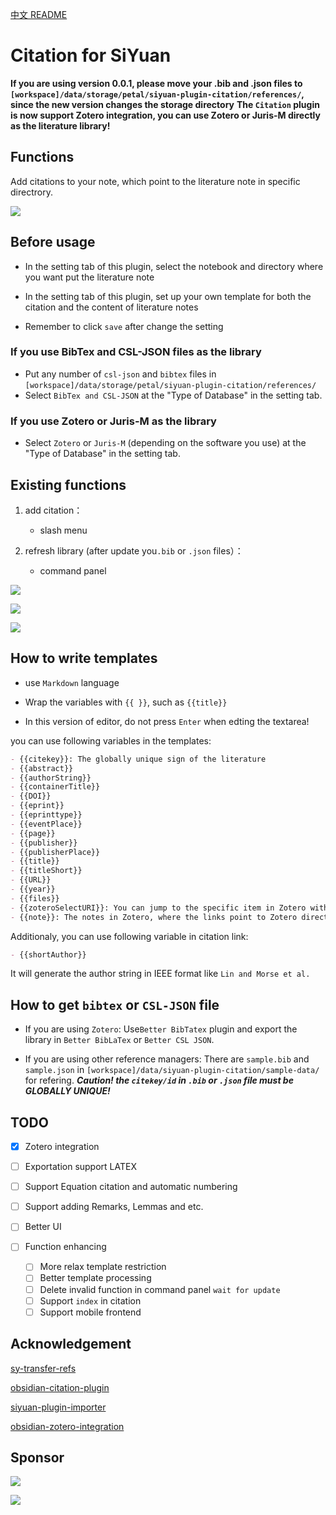 [中文 README](https://github.com/WingDr/siyuan-plugin-citation/blob/main/README_zh_CN.md)

# Citation for SiYuan

**If you are using version 0.0.1, please move your .bib and .json files to `[workspace]/data/storage/petal/siyuan-plugin-citation/references/`, since the new version changes the storage directory**
**The `Citation` plugin is now support Zotero integration, you can use Zotero or Juris-M directly as the literature library!**

## Functions

Add citations to your note, which point to the literature note in specific directrory.

![](./preview.png)

## Before usage

* In the setting tab of this plugin, select the notebook and directory where you want put the literature note

* In the setting tab of this plugin, set up your own template for both the citation and the content of literature notes

* Remember to click `save` after change the setting

### If you use BibTex and CSL-JSON files as the library

* Put any number of `csl-json` and `bibtex`  files in `[workspace]/data/storage/petal/siyuan-plugin-citation/references/`
* Select `BibTex and CSL-JSON` at the "Type of Database" in the setting tab.

### If you use Zotero or Juris-M as the library

* Select `Zotero` or `Juris-M` (depending on the software you use) at the "Type of Database" in the setting tab.

## Existing functions

1. add citation：
   
   * slash menu

2. refresh library (after update you`.bib` or `.json` files）：
   
   * command panel

![](./assets/protyleslash.png)

![](./assets/searchpanel.png)

![](./assets/zoteroIntegration.png)

## How to write templates

* use `Markdown` language

* Wrap the variables with `{{ }}`, such as `{{title}}`

* In this version of editor, do not press `Enter`  when edting the textarea!

you can use following variables in the templates:

```markdown
- {{citekey}}: The globally unique sign of the literature
- {{abstract}} 
- {{authorString}} 
- {{containerTitle}} 
- {{DOI}} 
- {{eprint}} 
- {{eprinttype}} 
- {{eventPlace}} 
- {{page}} 
- {{publisher}} 
- {{publisherPlace}} 
- {{title}} 
- {{titleShort}} 
- {{URL}} 
- {{year}} 
- {{files}} 
- {{zoteroSelectURI}}: You can jump to the specific item in Zotero with this link
- {{note}}: The notes in Zotero, where the links point to Zotero directly
```

Additionaly, you can use following variable in citation link:

```markdown
- {{shortAuthor}}
```

It will generate the author string in IEEE format like `Lin and Morse et al.`

## How to get `bibtex` or `CSL-JSON` file

* If you are using `Zotero`: 
  Use`Better BibTatex` plugin and export the library in `Better BibLaTex` or `Better CSL JSON`.

* If you are using other reference managers: 
  There are `sample.bib` and `sample.json` in `[workspace]/data/siyuan-plugin-citation/sample-data/` for refering.
  ***Caution! the `citekey/id` in `.bib` or `.json` file must be GLOBALLY UNIQUE!***

## TODO

* [x] Zotero integration

* [ ] Exportation support LATEX
* [ ] Support Equation citation and automatic numbering
- [ ] Support adding Remarks, Lemmas and etc.

* [ ] Better UI

* [ ] Function enhancing
  
  * [ ] More relax template restriction
  * [ ] Better template processing
  * [ ] Delete invalid function in command panel `wait for update`
  * [ ] Support `index` in citation
  * [ ] Support mobile frontend

## Acknowledgement

[sy-transfer-refs](https://github.com/frostime/sy-transfer-refs)

[obsidian-citation-plugin](https://github.com/hans/obsidian-citation-plugin)

[siyuan-plugin-importer](https://github.com/terwer/siyuan-plugin-importer)

[obsidian-zotero-integration](https://github.com/mgmeyers/obsidian-zotero-integration)

## Sponsor

![](.//assets/weixin.jpg)

![](./assets/alipay.jpg)
